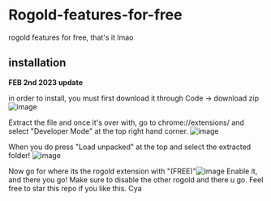 # Rogold-features-for-free

rogold features for free, that's it lmao


## installation 
**FEB 2nd 2023 update**

in order to install, you must first download it through Code -> download zip![image](https://user-images.githubusercontent.com/98064246/216500002-f94773f5-d6ec-408b-9d49-4f6ae2df6fda.png)

Extract the file and once it's over with, go to chrome://extensions/ and select "Developer Mode" at the top right hand corner. ![image](https://user-images.githubusercontent.com/98064246/216500184-30ece871-a6fd-4d40-938f-86032bc18218.png)

When you do press "Load unpacked" at the top and select the extracted folder! ![image](https://user-images.githubusercontent.com/98064246/216500286-49177dfd-c432-4d4d-9d8a-431e006ea470.png)

Now go for where its the rogold extension with "(FREE)"![image](https://user-images.githubusercontent.com/98064246/216500698-ac80e4d0-eace-4685-87a5-a5d31d053fd9.png)
Enable it, and there you go! Make sure to disable the other rogold and there u go. Feel free to star this repo if you like this. Cya
